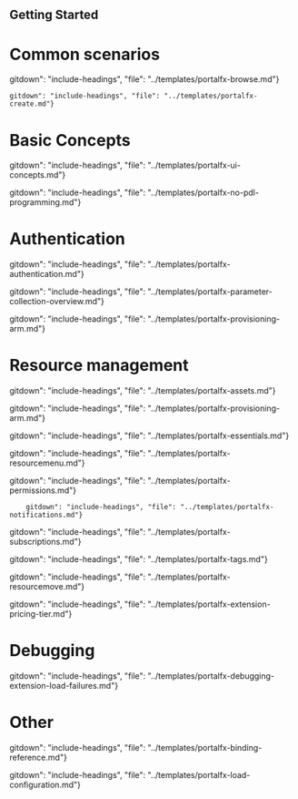 
##  Getting Started

<!-- TODO:  Remove links to documents that are located in the master index or are otherwise known.  
In the meantime, some gitdown includes are commented out for npm run docs.
-->



# Common scenarios

gitdown": "include-headings", "file": "../templates/portalfx-browse.md"}

    gitdown": "include-headings", "file": "../templates/portalfx-create.md"}

# Basic Concepts  

  gitdown": "include-headings", "file": "../templates/portalfx-ui-concepts.md"}

gitdown": "include-headings", "file": "../templates/portalfx-no-pdl-programming.md"}

# Authentication


gitdown": "include-headings", "file": "../templates/portalfx-authentication.md"}

gitdown": "include-headings", "file": "../templates/portalfx-parameter-collection-overview.md"}

gitdown": "include-headings", "file": "../templates/portalfx-provisioning-arm.md"}

# Resource management

gitdown": "include-headings", "file": "../templates/portalfx-assets.md"}

gitdown": "include-headings", "file": "../templates/portalfx-provisioning-arm.md"}

gitdown": "include-headings", "file": "../templates/portalfx-essentials.md"}

gitdown": "include-headings", "file": "../templates/portalfx-resourcemenu.md"}

gitdown": "include-headings", "file": "../templates/portalfx-permissions.md"}

        gitdown": "include-headings", "file": "../templates/portalfx-notifications.md"}

gitdown": "include-headings", "file": "../templates/portalfx-subscriptions.md"}

gitdown": "include-headings", "file": "../templates/portalfx-tags.md"}

gitdown": "include-headings", "file": "../templates/portalfx-resourcemove.md"}

  gitdown": "include-headings", "file": "../templates/portalfx-extension-pricing-tier.md"}

# Debugging


  gitdown": "include-headings", "file": "../templates/portalfx-debugging-extension-load-failures.md"}

# Other

  gitdown": "include-headings", "file": "../templates/portalfx-binding-reference.md"}

  gitdown": "include-headings", "file": "../templates/portalfx-load-configuration.md"}
